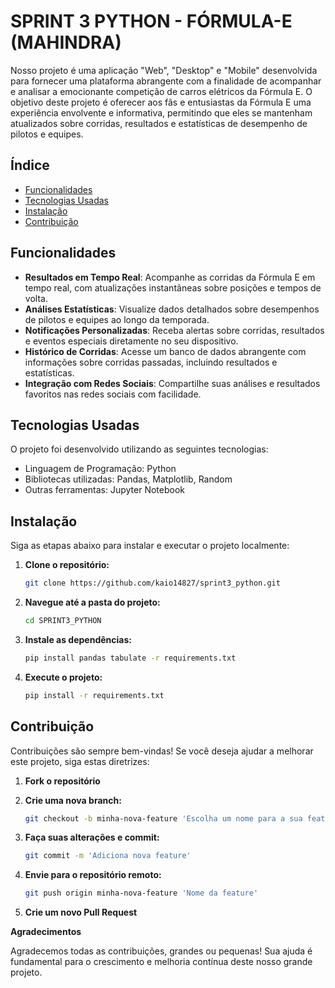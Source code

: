 # SPRINT 3 PYTHON - FÓRMULA-E (MAHINDRA)

Nosso projeto é uma aplicação "Web", "Desktop" e "Mobile" desenvolvida para fornecer uma plataforma abrangente com a finalidade de acompanhar e analisar a emocionante competição de carros elétricos da Fórmula E. O objetivo deste projeto é oferecer aos fãs e entusiastas da Fórmula E uma experiência envolvente e informativa, permitindo que eles se mantenham atualizados sobre corridas, resultados e estatísticas de desempenho de pilotos e equipes.

## Índice
- [Funcionalidades](#funcionalidades)
- [Tecnologias Usadas](#tecnologias-usadas)
- [Instalação](#instalação)
- [Contribuição](#contribuição)

## Funcionalidades
- **Resultados em Tempo Real**: Acompanhe as corridas da Fórmula E em tempo real, com atualizações instantâneas sobre posições e tempos de volta.
- **Análises Estatísticas**: Visualize dados detalhados sobre desempenhos de pilotos e equipes ao longo da temporada.
- **Notificações Personalizadas**: Receba alertas sobre corridas, resultados e eventos especiais diretamente no seu dispositivo.
- **Histórico de Corridas**: Acesse um banco de dados abrangente com informações sobre corridas passadas, incluindo resultados e estatísticas.
- **Integração com Redes Sociais**: Compartilhe suas análises e resultados favoritos nas redes sociais com facilidade.
  
## Tecnologias Usadas

O projeto foi desenvolvido utilizando as seguintes tecnologias:

- Linguagem de Programação: Python
- Bibliotecas utilizadas: Pandas, Matplotlib, Random
- Outras ferramentas: Jupyter Notebook

## Instalação

Siga as etapas abaixo para instalar e executar o projeto localmente:

1. **Clone o repositório:**
   ```bash
   git clone https://github.com/kaio14827/sprint3_python.git
   
2. **Navegue até a pasta do projeto:**
   ```bash
   cd SPRINT3_PYTHON
   
3. **Instale as dependências:**
   ```bash
   pip install pandas tabulate -r requirements.txt

4. **Execute o projeto:**
   ```bash
   pip install -r requirements.txt
   
## Contribuição

Contribuições são sempre bem-vindas! Se você deseja ajudar a melhorar este projeto, siga estas diretrizes:

1. **Fork o repositório** 

2. **Crie uma nova branch:** 
   ```bash
   git checkout -b minha-nova-feature 'Escolha um nome para a sua feature'

3. **Faça suas alterações e commit:**
   ```bash
   git commit -m 'Adiciona nova feature'

4. **Envie para o repositório remoto:**
   ```bash
   git push origin minha-nova-feature 'Nome da feature'

5. **Crie um novo Pull Request**


**Agradecimentos**

Agradecemos todas as contribuições, grandes ou pequenas! Sua ajuda é fundamental para o crescimento e melhoria contínua deste nosso grande projeto.
